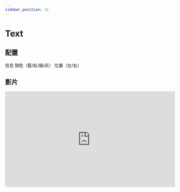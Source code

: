```yaml
---
sidebar_position: 12
---
```


# Text

## 配置

信息
顏色（藍/紅/綠/灰）
位置（左/右）

## 影片

<iframe width="560" height="315" src="https://www.youtube.com/embed/K5EfLoNJ2EI" title="YouTube video player" frameborder="0" allow="accelerometer; autoplay; clipboard-write; encrypted-media; gyroscope; picture-in-picture" allowfullscreen></iframe>